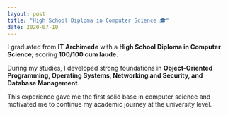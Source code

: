 ```yaml
---
layout: post
title: "High School Diploma in Computer Science 🎓"
date: 2020-07-10
---
```


I graduated from **IT Archimede** with a **High School Diploma in Computer Science**, scoring **100/100 cum laude**.  

During my studies, I developed strong foundations in **Object-Oriented Programming, Operating Systems, Networking and Security, and Database Management**.  

This experience gave me the first solid base in computer science and motivated me to continue my academic journey at the university level.
